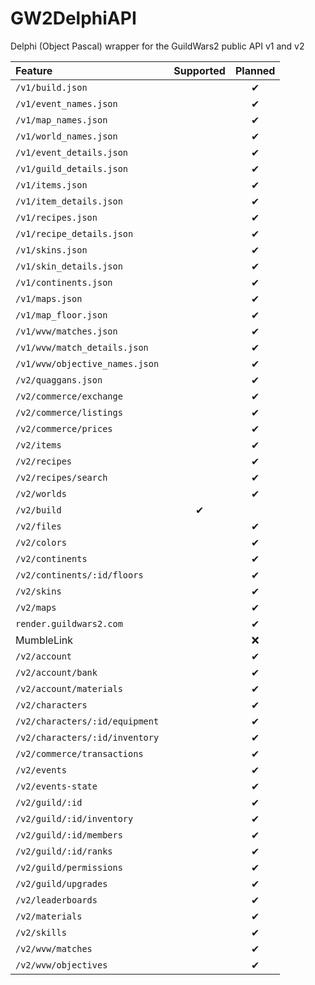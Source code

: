 # GW2DelphiAPI
Delphi (Object Pascal) wrapper for the GuildWars2 public API v1 and v2

| Feature                         | Supported | Planned |
| :------                         | :------:  | :------: |
| `/v1/build.json`                |           | ✔       |
| `/v1/event_names.json`          |           | ✔       |
| `/v1/map_names.json `           |           | ✔       |
| `/v1/world_names.json `         |           | ✔       |
| `/v1/event_details.json `       |           | ✔       |
| `/v1/guild_details.json `       |           | ✔       |
| `/v1/items.json `               |           | ✔       |
| `/v1/item_details.json `        |           | ✔       |
| `/v1/recipes.json `             |           | ✔       |
| `/v1/recipe_details.json `      |           | ✔       |
| `/v1/skins.json `               |           | ✔       |
| `/v1/skin_details.json `        |           | ✔       |
| `/v1/continents.json `          |           | ✔       |
| `/v1/maps.json `                |           | ✔       |
| `/v1/map_floor.json `           |           | ✔       |
| `/v1/wvw/matches.json `         |           | ✔       |
| `/v1/wvw/match_details.json `   |           | ✔       |
| `/v1/wvw/objective_names.json ` |           | ✔       |
| `/v2/quaggans.json `            |           | ✔       |
| `/v2/commerce/exchange`         |           | ✔       |
| `/v2/commerce/listings`         |           | ✔       |
| `/v2/commerce/prices`           |           | ✔       |
| `/v2/items`                     |           | ✔       |
| `/v2/recipes`                   |           | ✔       |
| `/v2/recipes/search`            |           | ✔       |
| `/v2/worlds`                    |           | ✔       |
| `/v2/build`                     | ✔         |         |
| `/v2/files`                     |           | ✔       |
| `/v2/colors`                    |           | ✔       |
| `/v2/continents`                |           | ✔       |
| `/v2/continents/:id/floors`     |           | ✔       |
| `/v2/skins`                     |           | ✔       |
| `/v2/maps`                      |           | ✔       |
| `render.guildwars2.com`         |           | ✔       |
| MumbleLink                      |           | ❌️       |
| `/v2/account`                   |           | ✔       |
| `/v2/account/bank`              |           | ✔       |
| `/v2/account/materials`         |           | ✔       |
| `/v2/characters`                |           | ✔       |
| `/v2/characters/:id/equipment`  |           | ✔       |
| `/v2/characters/:id/inventory`  |           | ✔       |
| `/v2/commerce/transactions`     |           | ✔       |
| `/v2/events`                    |           | ✔       |
| `/v2/events-state`              |           | ✔       |
| `/v2/guild/:id`                 |           | ✔       |
| `/v2/guild/:id/inventory`       |           | ✔       |
| `/v2/guild/:id/members`         |           | ✔       |
| `/v2/guild/:id/ranks`           |           | ✔       |
| `/v2/guild/permissions`         |           | ✔       |
| `/v2/guild/upgrades`            |           | ✔       |
| `/v2/leaderboards`              |           | ✔       |
| `/v2/materials`                 |           | ✔       |
| `/v2/skills`                    |           | ✔       |
| `/v2/wvw/matches`               |           | ✔       |
| `/v2/wvw/objectives`            |           | ✔       |
